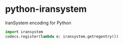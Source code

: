 # python-iransystem
IranSystem encoding for Python

```python
import iransystem
codecs.register(lambda e: iransystem.getregentry())
```
